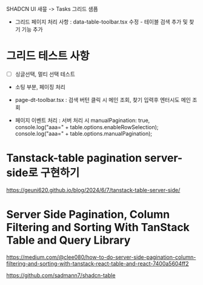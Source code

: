 SHADCN UI 새믚 -> Tasks 그리드 샘픔

- 그리드 페이지 처리 사항
  : data-table-toolbar.tsx 수정 - 테이블 검색 추가 및 찾기 기능 추가

# 그리드 테스트 사항

- [ ] 싱글선택, 멀티 선택 테스트

- 소팅 부분, 페이징 처리

- page-dt-toolbar.tsx : 검색 버턴 클릭 시 메인 조회, 찾기 입력후 엔터시도 메인 조회

- 페이지 이벤트 처리 : 서버 처리 시
  manualPagination: true,
  console.log("aaa=" + table.options.enableRowSelection);
  console.log("aaa=" + table.options.manualPagination);

# Tanstack-table pagination server-side로 구현하기

https://geuni620.github.io/blog/2024/6/7/tanstack-table-server-side/

# Server Side Pagination, Column Filtering and Sorting With TanStack Table and Query Library

https://medium.com/@clee080/how-to-do-server-side-pagination-column-filtering-and-sorting-with-tanstack-react-table-and-react-7400a5604ff2

https://github.com/sadmann7/shadcn-table

